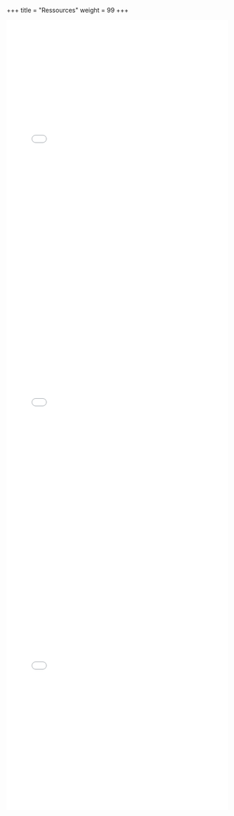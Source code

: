 +++
title = "Ressources"
weight = 99
+++

<iframe 
    src="ressources/static/slides/01_jdbc/slide.html"
    width="100%" 
    height="600" 
    frameborder="0"
    allowfullscreen>
</iframe>

<iframe 
    src="ressources/static/slides/02_jpa/slide.html"
    width="100%" 
    height="600" 
    frameborder="0"
    allowfullscreen>
</iframe>

<iframe 
    src="ressources/static/slides/03_mapping_jpa/slide.html"
    width="100%" 
    height="600" 
    frameborder="0"
    allowfullscreen>
</iframe>